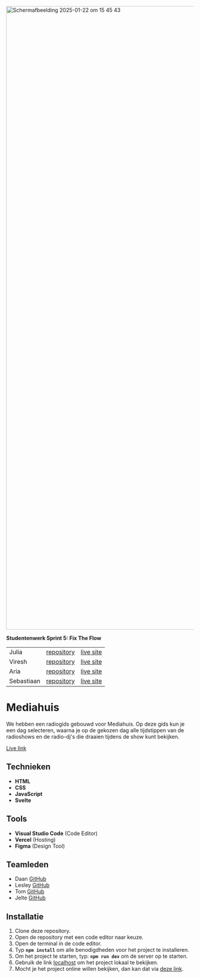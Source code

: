 <img width="1676" alt="Schermafbeelding 2025-01-22 om 15 45 43" src="https://github.com/user-attachments/assets/350b10b5-847e-4a5b-aacf-efda79a12cdf" />

**Studentenwerk Sprint 5: Fix The Flow** 

|  |  |  | 
| :--------------- | :--------------- | :--------------- |
| Julia	| [repository](https://github.com/julia-stevens/fix-the-flow-interactive-website) 	| [live site](https://julia-stevens.github.io/fix-the-flow-interactive-website/) 
| Viresh	| [repository](https://github.com/vsheo/fix-the-flow-interactive-website) 	| [live site](https://vsheo.github.io/fix-the-flow-interactive-website/) 
| Aria	| [repository](https://github.com/poormoa00/fix-the-flow-interactive-website)	| [live site](https://poormoa00.github.io/fix-the-flow-interactive-website/) 
| Sebastiaan	| [repository](https://github.com/Sebastiaan-hva/fix-the-flow-interactive-website)	| [live site](https://sebastiaan-hva.github.io/fix-the-flow-interactive-website/) 

# Mediahuis

We hebben een radiogids gebouwd voor Mediahuis. Op deze gids kun je een dag selecteren, waarna je op de gekozen dag alle tijdstippen van de radioshows en de radio-dj's die draaien tijdens de show kunt bekijken.

[Live link](https://mediahuis.agency.fdnd.nl/)

## Technieken

- **HTML**
- **CSS**
- **JavaScript**
- **Svelte**

## Tools

- **Visual Studio Code** (Code Editor)
- **Vercel** (Hosting)
- **Figma** (Design Tool)

## Teamleden

- Daan [GitHub](https://github.com/Daan645)
- Lesley [GitHub](https://github.com/OniWithTheHoodie)  
- Tom [GitHub](https://github.com/TomDeeterink1)  
- Jelte [GitHub](https://github.com/driezie) 

## Installatie

1. Clone deze repository.
2. Open de repository met een code editor naar keuze.
3. Open de terminal in de code editor.
4. Typ **`npm install`** om alle benodigdheden voor het project te installeren.
5. Om het project te starten, typ: **`npm run dev`** om de server op te starten.
6. Gebruik de link [localhost](http://localhost:5173/) om het project lokaal te bekijken.
7. Mocht je het project online willen bekijken, dan kan dat via [deze link](https://lose-your-head-the-client-case-5q6r.vercel.app/).

